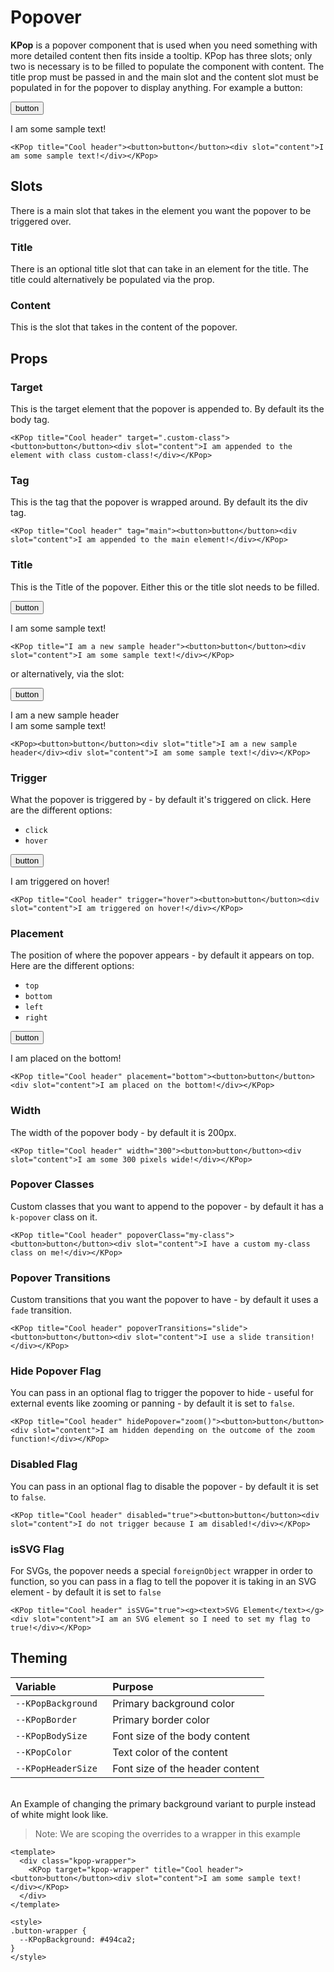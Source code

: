 # Popover

**KPop** is a popover component that is used when you need something with more detailed content then fits inside a tooltip.
KPop has three slots; only two is necessary is to be filled to populate the component with content.
The title prop must be passed in and the main slot and the content slot must be populated in for the popover to display anything. 
For example a button:

<KPop title="Cool header"><button>button</button><div slot="content">I am some sample text!</div></KPop>

```vue
<KPop title="Cool header"><button>button</button><div slot="content">I am some sample text!</div></KPop>
```

## Slots
There is a main slot that takes in the element you want the popover to be triggered over.

### Title
There is an optional title slot that can take in an element for the title. The title could alternatively be populated via the prop.

### Content
This is the slot that takes in the content of the popover.

## Props

### Target
This is the target element that the popover is appended to. By default its the body tag.

```vue
<KPop title="Cool header" target=".custom-class"><button>button</button><div slot="content">I am appended to the element with class custom-class!</div></KPop>
```

### Tag
This is the tag that the popover is wrapped around. By default its the div tag.

```vue
<KPop title="Cool header" tag="main"><button>button</button><div slot="content">I am appended to the main element!</div></KPop>
```

### Title
This is the Title of the popover. Either this or the title slot needs to be filled.

<KPop title="I am a new sample header"><button>button</button><div slot="content">I am some sample text!</div></KPop>

```vue
<KPop title="I am a new sample header"><button>button</button><div slot="content">I am some sample text!</div></KPop>
```

or alternatively, via the slot:

<KPop><button>button</button><div slot="title">I am a new sample header</div><div slot="content">I am some sample text!</div></KPop>

```vue
<KPop><button>button</button><div slot="title">I am a new sample header</div><div slot="content">I am some sample text!</div></KPop>
```

### Trigger
What the popover is triggered by - by default it's triggered on click.
Here are the different options:

- `click`
- `hover`

<KPop title="Cool header" trigger="hover"><button>button</button><div slot="content">I am triggered on hover!</div></KPop>

```vue
<KPop title="Cool header" trigger="hover"><button>button</button><div slot="content">I am triggered on hover!</div></KPop>
```

### Placement
The position of where the popover appears - by default it appears on top.
Here are the different options:

- `top`
- `bottom`
- `left`
- `right`

<KPop title="Cool header" placement="bottom"><button>button</button><div slot="content">I am placed on the bottom!</div></KPop>

```vue
<KPop title="Cool header" placement="bottom"><button>button</button><div slot="content">I am placed on the bottom!</div></KPop>
```

### Width
The width of the popover body - by default it is 200px.

```vue
<KPop title="Cool header" width="300"><button>button</button><div slot="content">I am some 300 pixels wide!</div></KPop>
```

### Popover Classes
Custom classes that you want to append to the popover - by default it has a `k-popover` class on it.

```vue
<KPop title="Cool header" popoverClass="my-class"><button>button</button><div slot="content">I have a custom my-class class on me!</div></KPop>
```

### Popover Transitions
Custom transitions that you want the popover to have - by default it uses a `fade` transition.

```vue
<KPop title="Cool header" popoverTransitions="slide"><button>button</button><div slot="content">I use a slide transition!</div></KPop>
```

### Hide Popover Flag
You can pass in an optional flag to trigger the popover to hide - useful for external events like zooming or panning - by default it is set to `false`.

```vue
<KPop title="Cool header" hidePopover="zoom()"><button>button</button><div slot="content">I am hidden depending on the outcome of the zoom function!</div></KPop>
```

### Disabled Flag
You can pass in an optional flag to disable the popover - by default it is set to `false`.

```vue
<KPop title="Cool header" disabled="true"><button>button</button><div slot="content">I do not trigger because I am disabled!</div></KPop>
```

### isSVG Flag
For SVGs, the popover needs a special `foreignObject` wrapper in order to function, so you can pass in a flag to tell the popover it is taking in an SVG element - by default it is set to `false`

```vue
<KPop title="Cool header" isSVG="true"><g><text>SVG Element</text></g><div slot="content">I am an SVG element so I need to set my flag to true!</div></KPop>
```

## Theming
| Variable | Purpose
|:-------- |:-------
| `--KPopBackground `| Primary background color
| `--KPopBorder`| Primary border color
| `--KPopBodySize`| Font size of the body content
| `--KPopColor`| Text color of the content
| `--KPopHeaderSize`| Font size of the header content

\
An Example of changing the primary background variant to purple instead of white might
look like.  
> Note: We are scoping the overrides to a wrapper in this example

<template>
  <div class="kpop-wrapper">
    <KPop target="kpop-wrapper" title="Cool header"><button>button</button><div slot="content">I am some sample text!</div></KPop>
  </div>
</template>

```vue
<template>
  <div class="kpop-wrapper">
    <KPop target="kpop-wrapper" title="Cool header"><button>button</button><div slot="content">I am some sample text!</div></KPop>
  </div>
</template>

<style>
.button-wrapper {
  --KPopBackground: #494ca2;
}
</style>
```

<style scoped lang="scss">
.preview-code .preview div {
  display: flex;
  flex-wrap: wrap;
}
.kpop-wrapper {
  --KPopBackground: #494ca2;
}
</style>

